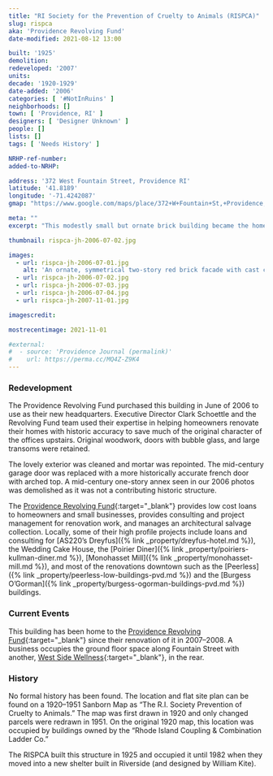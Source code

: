 ```yaml
---
title: "RI Society for the Prevention of Cruelty to Animals (RISPCA)"
slug: rispca
aka: 'Providence Revolving Fund'
date-modified: 2021-08-12 13:00

built: '1925'
demolition:
redeveloped: '2007'
units:
decade: '1920-1929'
date-added: '2006'
categories: [ '#NotInRuins' ]
neighborhoods: []
town: [ 'Providence, RI' ]
designers: [ 'Designer Unknown' ]
people: []
lists: []
tags: [ 'Needs History' ]

NRHP-ref-number:
added-to-NRHP:

address: '372 West Fountain Street, Providence RI'
latitude: '41.8189'
longitude: '-71.4242087'
gmap: "https://www.google.com/maps/place/372+W+Fountain+St,+Providence,+RI+02903/@41.8189,-71.4242087,17z/data=!3m1!4b1!4m5!3m4!1s0x89e4457309d96dab:0xe8f411a8df7d9147!8m2!3d41.8189!4d-71.42202"

meta: ""
excerpt: "This modestly small but ornate brick building became the home to the Providence Revolving Fund"

thumbnail: rispca-jh-2006-07-02.jpg

images:
  - url: rispca-jh-2006-07-01.jpg
    alt: 'An ornate, symmetrical two-story red brick facade with cast concrete quoins and decorative elements. The roofline has a central contrete panel with the numbers “1925” featured. A shallow decorative roof supported by large decorative wooden brackets is tiled in the spanish style. A central garage door is located on the first floor, now turned into a heavy french door.'
  - url: rispca-jh-2006-07-02.jpg
  - url: rispca-jh-2006-07-03.jpg
  - url: rispca-jh-2006-07-04.jpg
  - url: rispca-jh-2007-11-01.jpg

imagescredit:

mostrecentimage: 2021-11-01

#external:
#  - source: 'Providence Journal (permalink)'
#    url: https://perma.cc/MQ4Z-Z9K4
---
```


### Redevelopment

The Providence Revolving Fund purchased this building in June of 2006 to use as their new headquarters. Executive Director Clark Schoettle and the Revolving Fund team used their expertise in helping homeowners renovate their homes with historic accuracy to save much of the original character of the offices upstairs. Original woodwork, doors with bubble glass, and large transoms were retained. 

The lovely exterior was cleaned and mortar was repointed. The mid-century garage door was replaced with a more historically accurate french door with arched top. A mid-century one-story annex seen in our 2006 photos was demolished as it was not a contributing historic structure. 

The [Providence Revolving Fund](//revolsingfund.org){:target="_blank"} provides low cost loans to homeowners and small businesses, provides consulting and project management for renovation work, and manages an architectural salvage collection. Locally, some of their high profile projects include loans and consulting for [AS220’s Dreyfus]({% link _property/dreyfus-hotel.md %}), the Wedding Cake House, the [Poirier Diner]({% link _property/poiriers-kullman-diner.md %}), [Monohasset Mill]({% link _property/monohasset-mill.md %}), and most of the renovations downtown such as the [Peerless]({% link _property/peerless-low-buildings-pvd.md %}) and the [Burgess O’Gorman]({% link _property/burgess-ogorman-buildings-pvd.md %}) buildings.


### Current Events

This building has been home to the [Providence Revolving Fund](//revolsingfund.org){:target="_blank"} since their renovation of it in 2007–2008. A business occupies the ground floor space along Fountain Street with another, [West Side Wellness](http://www.westsidewell.com){:target="_blank"}, in the rear. 


### History

No formal history has been found. The location and flat site plan can be found on a 1920–1951 Sanborn Map as “The R.I. Society Prevention of Cruelty to Animals.” The map was first drawn in 1920 and only changed parcels were redrawn in 1951. On the original 1920 map, this location was occupied by buildings owned by the “Rhode Island Coupling & Combination Ladder Co.”

The <span class="abbr">RISPCA</span> built this structure in 1925 and occupied it until 1982 when they moved into a new shelter built in Riverside (and designed by William Kite). 
